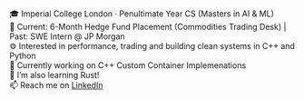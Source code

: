 <!--### Hi there 👋-->

<!--
**Vivian-Lopez/Vivian-Lopez** is a ✨ _special_ ✨ repository because its `README.md` (this file) appears on your GitHub profile.

Here are some ideas to get you started:

- 🔭 I’m currently working on ...
- 🌱 I’m currently learning ...
- 👯 I’m looking to collaborate on ...
- 🤔 I’m looking for help with ...
- 💬 Ask me about ...
- 📫 How to reach me: ...
- 😄 Pronouns: ...
- ⚡ Fun fact: ...
-->
<!-- - A full-stack project I'm currently working on is a wallpaper generator that uses GANs to create unique wallpapers. -->

🎓 Imperial College London · Penultimate Year CS (Masters in AI & ML)  
💼 Current: 6-Month Hedge Fund Placement (Commodities Trading Desk) | Past: SWE Intern @ JP Morgan  
⚙️ Interested in performance, trading and building clean systems in C++ and Python  
🔭 Currently working on C++ Custom Container Implemenations   
🌱 I’m also learning Rust!   
📫 Reach me on [LinkedIn](https://www.linkedin.com/in/vivian-l-7a4293243/)     
